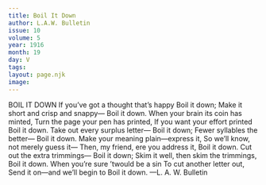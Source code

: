 ```yaml
---
title: Boil It Down
author: L.A.W. Bulletin
issue: 10
volume: 5
year: 1916
month: 19
day: V
tags:
layout: page.njk
image:
---
```

BOIL IT DOWN    If you’ve got a thought that’s happy    Boil it down;    Make it short and crisp and snappy—    Boil it down.    When your brain its coin has minted,    Turn the page your pen has printed,    If you want your effort printed    Boil it down.       Take out every surplus letter—    Boil it down;    Fewer syllables the better—    Boil it down.    Make your meaning plain—express it,    So we’ll know, not merely guess it—    Then, my friend, ere you address it,    Boil it down.       Cut out the extra trimmings—    Boil it down;    Skim it well, then skim the trimmings,    Boil it down.    When you’re sure ’twould be a sin    To cut another letter out,    Send it on—and we’ll begin to    Boil it down.       —L. A. W. Bulletin    

